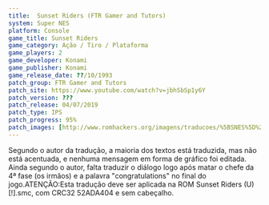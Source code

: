 ```yaml
---
title:  Sunset Riders (FTR Gamer and Tutors)
system: Super NES
platform: Console
game_title: Sunset Riders
game_category: Ação / Tiro / Plataforma
game_players: 2
game_developer: Konami
game_publisher: Konami
game_release_date: ??/10/1993
patch_group: FTR Gamer and Tutors
patch_site: https://www.youtube.com/watch?v=jbhSbSp1y6Y
patch_version: ???
patch_release: 04/07/2019
patch_type: IPS
patch_progress: 95%
patch_images: [http://www.romhackers.org/imagens/traducoes/%5BSNES%5D%20Sunset%20Riders%20-%20FTR%20Gamer%20-%201.png,http://www.romhackers.org/imagens/traducoes/%5BSNES%5D%20Sunset%20Riders%20-%20FTR%20Gamer%20-%202.png,http://www.romhackers.org/imagens/traducoes/%5BSNES%5D%20Sunset%20Riders%20-%20FTR%20Gamer%20-%203.png]
---
```

Segundo o autor da tradução, a maioria dos textos está traduzida, mas não está acentuada, e nenhuma mensagem em forma de gráfico foi editada. Ainda segundo o autor, falta traduzir o diálogo logo após matar o chefe da 4ª fase (os irmãos) e a palavra "congratulations" no final do jogo.ATENÇÃO:Esta tradução deve ser aplicada na ROM Sunset Riders (U) [!].smc, com CRC32 52ADA404 e sem cabeçalho.